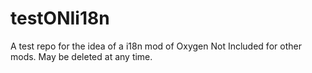 # testONIi18n
A test repo for the idea of a i18n mod of Oxygen Not Included for other mods. May be deleted at any time.
